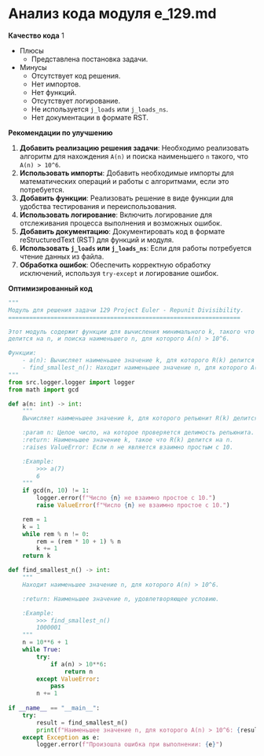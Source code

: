 # Анализ кода модуля e_129.md

**Качество кода**
1
- Плюсы
    - Представлена постановка задачи.
- Минусы
    - Отсутствует код решения.
    - Нет импортов.
    - Нет функций.
    - Отсутствует логирование.
    - Не используется `j_loads` или `j_loads_ns`.
    - Нет документации в формате RST.

**Рекомендации по улучшению**

1.  **Добавить реализацию решения задачи**: Необходимо реализовать алгоритм для нахождения `A(n)` и поиска наименьшего `n` такого, что `A(n) > 10^6`.
2.  **Использовать импорты**: Добавить необходимые импорты для математических операций и работы с алгоритмами, если это потребуется.
3.  **Добавить функции**: Реализовать решение в виде функции для удобства тестирования и переиспользования.
4.  **Использовать логирование**: Включить логирование для отслеживания процесса выполнения и возможных ошибок.
5.  **Добавить документацию**: Документировать код в формате reStructuredText (RST) для функций и модуля.
6.  **Использовать `j_loads` или `j_loads_ns`**: Если для работы потребуется чтение данных из файла.
7. **Обработка ошибок**: Обеспечить корректную обработку исключений, используя `try-except` и логирование ошибок.

**Оптимизированный код**

```python
"""
Модуль для решения задачи 129 Project Euler - Repunit Divisibility.
==================================================================

Этот модуль содержит функции для вычисления минимального k, такого что репьюнит R(k)
делится на n, и поиска наименьшего n, для которого A(n) > 10^6.

Функции:
    - a(n): Вычисляет наименьшее значение k, для которого R(k) делится на n.
    - find_smallest_n(): Находит наименьшее значение n, для которого A(n) > 10^6.
"""
from src.logger.logger import logger
from math import gcd

def a(n: int) -> int:
    """
    Вычисляет наименьшее значение k, для которого репьюнит R(k) делится на n.

    :param n: Целое число, на которое проверяется делимость репьюнита.
    :return: Наименьшее значение k, такое что R(k) делится на n.
    :raises ValueError: Если n не является взаимно простым с 10.

    :Example:
        >>> a(7)
        6
    """
    if gcd(n, 10) != 1:
        logger.error(f"Число {n} не взаимно простое с 10.")
        raise ValueError(f"Число {n} не взаимно простое с 10.")

    rem = 1
    k = 1
    while rem % n != 0:
        rem = (rem * 10 + 1) % n
        k += 1
    return k

def find_smallest_n() -> int:
    """
    Находит наименьшее значение n, для которого A(n) > 10^6.

    :return: Наименьшее значение n, удовлетворяющее условию.

    :Example:
        >>> find_smallest_n()
        1000001
    """
    n = 10**6 + 1
    while True:
        try:
            if a(n) > 10**6:
                return n
        except ValueError:
            pass
        n += 1
    
if __name__ == "__main__":
    try:
        result = find_smallest_n()
        print(f"Наименьшее значение n, для которого A(n) > 10^6: {result}")
    except Exception as e:
        logger.error(f"Произошла ошибка при выполнении: {e}")
```